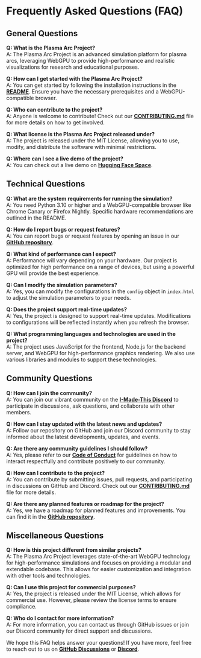 # Frequently Asked Questions (FAQ)

## General Questions

**Q: What is the Plasma Arc Project?**  
A: The Plasma Arc Project is an advanced simulation platform for plasma arcs, leveraging WebGPU to provide high-performance and realistic visualizations for research and educational purposes.

**Q: How can I get started with the Plasma Arc Project?**  
A: You can get started by following the installation instructions in the [**README**](README.md). Ensure you have the necessary prerequisites and a WebGPU-compatible browser.

**Q: Who can contribute to the project?**  
A: Anyone is welcome to contribute! Check out our [**CONTRIBUTING.md**](CONTRIBUTING.md) file for more details on how to get involved.

**Q: What license is the Plasma Arc Project released under?**  
A: The project is released under the MIT License, allowing you to use, modify, and distribute the software with minimal restrictions.

**Q: Where can I see a live demo of the project?**  
A: You can check out a live demo on [**Hugging Face Space**](https://huggingface.co/spaces/p3nGu1nZz/plasma-arc).

## Technical Questions

**Q: What are the system requirements for running the simulation?**  
A: You need Python 3.10 or higher and a WebGPU-compatible browser like Chrome Canary or Firefox Nightly. Specific hardware recommendations are outlined in the README.

**Q: How do I report bugs or request features?**  
A: You can report bugs or request features by opening an issue in our [**GitHub repository**](https://github.com/p3nGu1nZz/plasma-arc/issues).

**Q: What kind of performance can I expect?**  
A: Performance will vary depending on your hardware. Our project is optimized for high performance on a range of devices, but using a powerful GPU will provide the best experience.

**Q: Can I modify the simulation parameters?**  
A: Yes, you can modify the configurations in the `config` object in `index.html` to adjust the simulation parameters to your needs.

**Q: Does the project support real-time updates?**  
A: Yes, the project is designed to support real-time updates. Modifications to configurations will be reflected instantly when you refresh the browser.

**Q: What programming languages and technologies are used in the project?**  
A: The project uses JavaScript for the frontend, Node.js for the backend server, and WebGPU for high-performance graphics rendering. We also use various libraries and modules to support these technologies.

## Community Questions

**Q: How can I join the community?**  
A: You can join our vibrant community on the [**I-Made-This Discord**](https://discord.gg/Cm8MWryJMC) to participate in discussions, ask questions, and collaborate with other members.

**Q: How can I stay updated with the latest news and updates?**  
A: Follow our repository on GitHub and join our Discord community to stay informed about the latest developments, updates, and events.

**Q: Are there any community guidelines I should follow?**  
A: Yes, please refer to our [**Code of Conduct**](CODE_OF_CONDUCT.md) for guidelines on how to interact respectfully and contribute positively to our community.

**Q: How can I contribute to the project?**  
A: You can contribute by submitting issues, pull requests, and participating in discussions on GitHub and Discord. Check out our [**CONTRIBUTING.md**](CONTRIBUTING.md) file for more details.

**Q: Are there any planned features or roadmap for the project?**  
A: Yes, we have a roadmap for planned features and improvements. You can find it in the [**GitHub repository**](https://github.com/p3nGu1nZz/plasma-arc/projects).

## Miscellaneous Questions

**Q: How is this project different from similar projects?**  
A: The Plasma Arc Project leverages state-of-the-art WebGPU technology for high-performance simulations and focuses on providing a modular and extendable codebase. This allows for easier customization and integration with other tools and technologies.

**Q: Can I use this project for commercial purposes?**  
A: Yes, the project is released under the MIT License, which allows for commercial use. However, please review the license terms to ensure compliance.

**Q: Who do I contact for more information?**  
A: For more information, you can contact us through GitHub issues or join our Discord community for direct support and discussions.

We hope this FAQ helps answer your questions! If you have more, feel free to reach out to us on [**GitHub Discussions**](https://github.com/p3nGu1nZz/plasma-arc/discussions/new/choose) or [**Discord**](https://discord.gg/Cm8MWryJMC).
